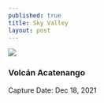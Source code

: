 ```yaml
---
published: true
title: Sky Valley
layout: post
---
```



![]({{site.baseurl}}/images/Acatenango-01.jpg)

### Volcán Acatenango
Capture Date: Dec 18, 2021
